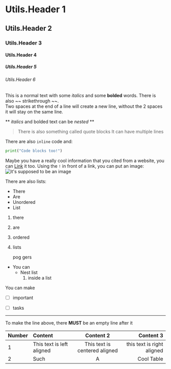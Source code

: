 # Utils.Header 1
## Utils.Header 2
### Utils.Header 3
#### Utils.Header 4
##### Utils.Header 5
###### Utils.Header 6

This is a normal text with some _italics_ and some **bolded** words. There is also ~~ strikethrough ~~.  
Two spaces at the end of a line will create a new line, without the 2 spaces it will stay on the same line.

** _italics_ and bolded text can be _nested_ **

> There is also something called quote blocks
> It can have multiple lines

There are also `inline` code and:

```py
print("Code blocks too!")

```

Maybe you have a really cool information that you cited from a website, you can [Link](https://youtube.com) it too.
Using the `!` in front of a link, you can put an image:
![it's supposed to be an image](https://myoctocat.com/assets/images/base-octocat.svg)

There are also lists:

- There
- Are
- Unordered
- List

1. there
2. are
3. ordered
4. lists

   pog
   gers

- You can
    - Nest list
        1. inside a list

You can make

- [ ] important
- [ ] tasks


<!-- Comments need to be hidden -->


---

To make the line above, there __MUST__ be an empty line after it

| Number | Content | Content 2 | Content 3|
| - | :-- | :-: | --: |
| 1 | This text is left aligned | This text is centered aligned | this text is right aligned |
| 2 | Such | A | Cool Table |
